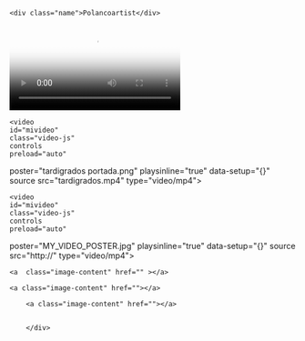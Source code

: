 
</html>
<html lang="en">
<head>
    <meta charset="UTF-8">
    <meta http-equiv="X-UA-Compatible" content="IE=edge">
    <meta name="viewport" content="width=device-width, initial-scale=1.0">
    <link rel="stylesheet" href="polancoartist.css">
    <link rel="stylesheet" href="View.scss">
    <link href="https://vjs.zencdn.net/7.15.4/video-js.css" rel="stylesheet" />
    <link rel="stylesheet" href="normalize.css"> 
 
   
</head>
<body >

  <div class="container">
<!--este es tu contador-->

<div class="statistics"></div>
 
  
  
<!--aqui empieza tu pagina-->
 
  <!--perfil--> 
  <div class="perfil"></div>
      <!--Nombre-->      

    <div class="name">Polancoartist</div>
           

<!--Galeria de videos va aqui-->
           

 
                
  <video
  id="mivideo"
  class="video-js"
  controls
  preload="auto"
poster="tvirusportada.png"
playsinline="true"
autoplay="false"
loop="true"
plaBackRate="true"
  data-setup="{}"
  source src="tipos de virus0001-1143.mp4" 
  type="video/mp4"></video>




                
    <video
    id="mivideo"
    class="video-js"
    controls
    preload="auto"
  poster="tardigrados portada.png"
  playsinline="true"
    data-setup="{}"
    source src="tardigrados.mp4" 
    type="video/mp4"></video>
  
    <video
    id="mivideo"
    class="video-js"
    controls
    preload="auto"
  poster="MY_VIDEO_POSTER.jpg"
  playsinline="true"
    data-setup="{}"
    source src="http://" 
    type="video/mp4"></video>
  
  
  
  

<!--el codigo de video source-->



<script type="text/javascript"></script>
<script src="polancoartists.js"></script>


<!--galeria publicitaria-->            
   

  <div class="footer">



    <a  class="image-content" href="" ></a>
                                     
    <a class="image-content" href=""></a>
   
        <a class="image-content" href=""></a>
        

        </div>       
           
     
                                     
   
    
     
 </div>


                  
  <!--Graficos estadisticos--> 



                         
                                                       
                          

 </body>
</html>
